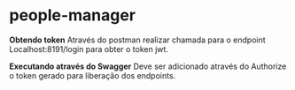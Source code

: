# people-manager

**Obtendo token**
Através do postman realizar chamada para o endpoint Localhost:8191/login para obter o token jwt.

**Executando através do Swagger**
Deve ser adicionado através do Authorize o token gerado para liberação dos endpoints.
